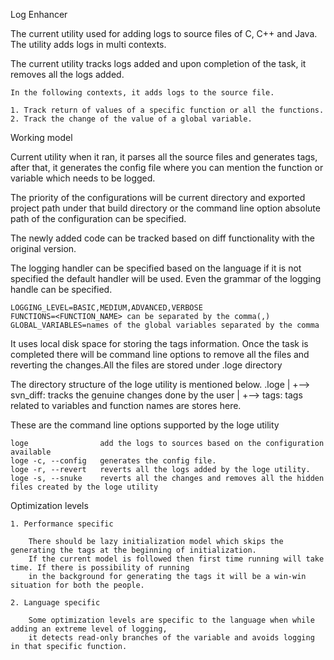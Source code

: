Log Enhancer

The current utility used for adding logs to source files of C, C++ and Java. The utility adds logs in multi contexts. 

The current utility tracks logs added and upon completion of the task, it removes all the logs added.

    In the following contexts, it adds logs to the source file.

    1. Track return of values of a specific function or all the functions.
    2. Track the change of the value of a global variable.


Working model

Current utility when it ran, it parses all the source files and generates tags, 
after that, it generates the config file where you can mention the function or variable which needs to be logged.

The priority of the configurations will be current directory and exported project path under that build directory
or the command line option absolute path of the configuration can be specified.

The newly added code can be tracked based on diff functionality with the original version.

The logging handler can be specified based on the language if it is not specified the default handler will be used.
Even the grammar of the logging handle can be specified.


    LOGGING_LEVEL=BASIC,MEDIUM,ADVANCED,VERBOSE                    
    FUNCTIONS=<FUNCTION_NAME> can be separated by the comma(,)
    GLOBAL_VARIABLES=names of the global variables separated by the comma


It uses local disk space for storing the tags information. Once the task is completed there will be command line options to remove all the files and reverting the changes.All the files are 
stored under .loge directory

The directory structure of the loge utility is mentioned below.
    .loge
      |
      +--> svn_diff: tracks the genuine changes done by the user
      |
      +--> tags: tags related to variables and function names are stores here.


These are the command line options supported by the loge utility

    loge                add the logs to sources based on the configuration available
    loge -c, --config   generates the config file.
    loge -r, --revert   reverts all the logs added by the loge utility.
    loge -s, --snuke    reverts all the changes and removes all the hidden files created by the loge utility

Optimization levels

    1. Performance specific
    
        There should be lazy initialization model which skips the generating the tags at the beginning of initialization. 
        If the current model is followed then first time running will take time. If there is possibility of running 
        in the background for generating the tags it will be a win-win situation for both the people.

    2. Language specific
    
        Some optimization levels are specific to the language when while adding an extreme level of logging, 
        it detects read-only branches of the variable and avoids logging in that specific function.
